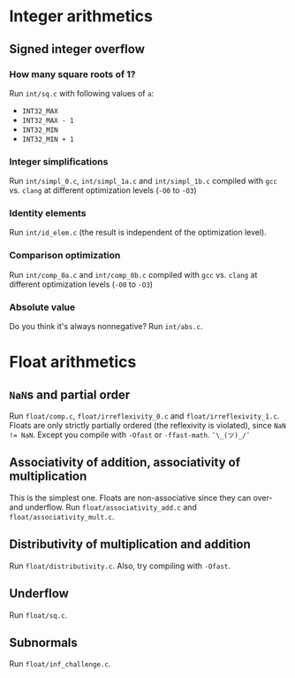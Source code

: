 # Integer arithmetics

## Signed integer overflow

### How many square roots of 1?

Run `int/sq.c` with following values of `a`:

* `INT32_MAX`
* `INT32_MAX - 1`
* `INT32_MIN`
* `INT32_MIN + 1`

### Integer simplifications

Run `int/simpl_0.c`, `int/simpl_1a.c` and `int/simpl_1b.c` compiled with `gcc` vs. `clang` at
different optimization levels (`-O0` to `-O3`)

### Identity elements

Run `int/id_elem.c` (the result is independent of the optimization level).

### Comparison optimization

Run `int/comp_0a.c` and `int/comp_0b.c` compiled with `gcc` vs. `clang` at
different optimization levels (`-O0` to `-O3`)

### Absolute value

Do you think it's always nonnegative? Run `int/abs.c`.


# Float arithmetics

## `NaN`s and partial order

Run `float/comp.c`, `float/irreflexivity_0.c` and `float/irreflexivity_1.c`.
Floats are only strictly partially ordered (the reflexivity is violated), since `NaN != NaN`.
Except you compile with `-Ofast` or `-ffast-math`. `¯\_(ツ)_/¯`

## Associativity of addition, associativity of multiplication

This is the simplest one. Floats are non-associative since they can over- and underflow.
Run `float/associativity_add.c` and `float/associativity_mult.c`.

## Distributivity of multiplication and addition

Run `float/distributivity.c`. Also, try compiling with `-Ofast`.

## Underflow

Run `float/sq.c`.

## Subnormals

Run `float/inf_challenge.c`.
